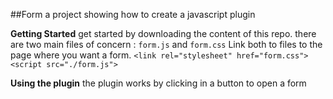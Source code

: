 ##Form
a project showing how to create a javascript plugin

**Getting Started**
get started by downloading the content of this repo. there are two main files of concern : `form.js` and `form.css`
Link both to files to the page where you want a form.
`<link rel="stylesheet" href="form.css">` `<script src="./form.js">`

**Using the plugin**
the plugin works by clicking in a button to open a form

